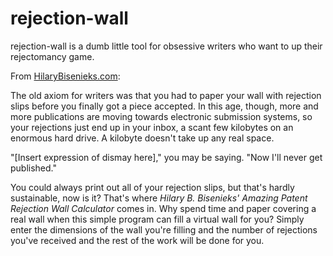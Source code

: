 # rejection-wall

rejection-wall is a dumb little tool for obsessive writers who want to up their rejectomancy game.

From [HilaryBisenieks.com](http://hilarybisenieks.com/index.php?page=rejections):

The old axiom for writers was that you had to paper your wall with rejection slips before you finally got a piece accepted. In this age, though, more and more publications are moving towards electronic submission systems, so your rejections just end up in your inbox, a scant few kilobytes on an enormous hard drive. A kilobyte doesn't take up any real space.

"[Insert expression of dismay here]," you may be saying. "Now I'll never get published."

You could always print out all of your rejection slips, but that's hardly sustainable, now is it? That's where *Hilary B. Bisenieks' Amazing Patent Rejection Wall Calculator* comes in. Why spend time and paper covering a real wall when this simple program can fill a virtual wall for you? Simply enter the dimensions of the wall you're filling and the number of rejections you've received and the rest of the work will be done for you.
